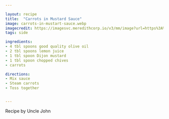 ```yaml
---

layout: recipe
title:  "Carrots in Mustard Sauce"
image: carrots-in-mustart-sauce.webp
imagecredit: https://imagesvc.meredithcorp.io/v3/mm/image?url=https%3A%2F%2Fcdn-image.myrecipes.com%2Fsites%2Fdefault%2Ffiles%2Fstyles%2Fmedium_2x%2Fpublic%2Fhoney-mustard-glazed-carrots-ck.jpg%3Fitok%3DR2rGKflK&w=450&c=sc&poi=face&q=85
tags: side

ingredients:
- 4 tbl spoons good quality olive oil
- 2 tbl spoons lemon juice
- 1 tbl spoon Dijon mustard
- 1 tbl spoon chopped chives
- carrots

directions:
- Mix sauce
- Steam carrots
- Toss together


---
```


Recipe by Uncle John
